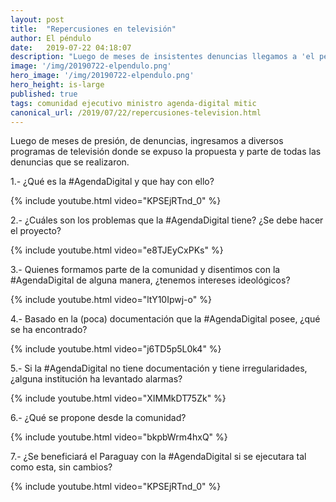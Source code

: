 ```yaml
---
layout: post
title:  "Repercusiones en televisión"
author: El péndulo
date:   2019-07-22 04:18:07
description: "Luego de meses de insistentes denuncias llegamos a 'el péndulo'"
image: '/img/20190722-elpendulo.png'
hero_image: '/img/20190722-elpendulo.png'
hero_height: is-large
published: true
tags: comunidad ejecutivo ministro agenda-digital mitic
canonical_url: /2019/07/22/repercusiones-television.html
---
```


Luego de meses de presión, de denuncias, ingresamos a diversos programas de televisión donde se expuso la propuesta y parte de todas las denuncias que se realizaron. 

1.- ¿Qué es la #AgendaDigital y que hay con ello?

{% include youtube.html video="KPSEjRTnd_0" %}

2.- ¿Cuáles son los problemas que la #AgendaDigital tiene? ¿Se debe hacer el proyecto?

{% include youtube.html video="e8TJEyCxPKs" %}

3.- Quienes formamos parte de la comunidad y disentimos con la #AgendaDigital de alguna manera, ¿tenemos intereses ideológicos?

{% include youtube.html video="ltY10Ipwj-o" %}

4.- Basado en la (poca) documentación que la #AgendaDigital posee, ¿qué se ha encontrado?

{% include youtube.html video="j6TD5p5L0k4" %}

5.- Si la #AgendaDigital no tiene documentación y tiene irregularidades, ¿alguna institución ha levantado alarmas?

{% include youtube.html video="XIMMkDT75Zk" %}

6.- ¿Qué se propone desde la comunidad?

{% include youtube.html video="bkpbWrm4hxQ" %}

7.- ¿Se beneficiará el Paraguay con la #AgendaDigital si se ejecutara tal como esta, sin cambios?

{% include youtube.html video="KPSEjRTnd_0" %}

